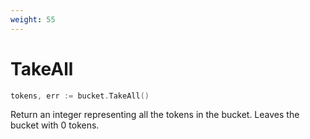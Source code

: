```yaml
---
weight: 55
---
```


# TakeAll

```go 
tokens, err := bucket.TakeAll()
```

Return an integer representing all the tokens in the bucket. Leaves the bucket with 0 tokens.